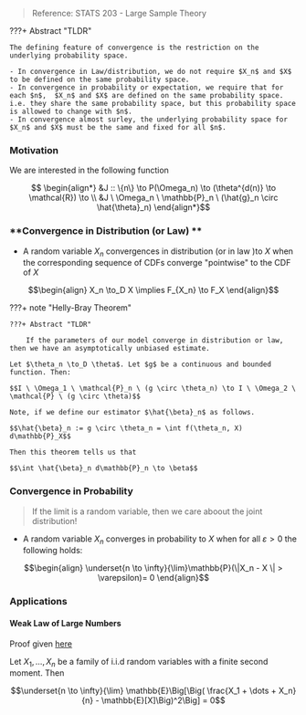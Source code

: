 > Reference: STATS 203 - Large Sample Theory 

???+ Abstract "TLDR"

    The defining feature of convergence is the restriction on the underlying probability space. 

    - In convergence in Law/distribution, we do not require $X_n$ and $X$ to be defined on the same probability space. 
    - In convergence in probability or expectation, we require that for each $n$,  $X_n$ and $X$ are defined on the same probability space. i.e. they share the same probability space, but this probability space is allowed to change with $n$. 
    - In convergence almost surley, the underlying probability space for $X_n$ and $X$ must be the same and fixed for all $n$. 

### **Motivation** 
We are interested in the following function

$$ \begin{align*}
&J :: \{n\} \to P(\Omega_n) \to (\theta^{d(n)} \to \mathcal{R}) \to \\
&J \ \Omega_n \ \mathbb{P}_n \ (\hat{g}_n \circ \hat{\theta}_n)
\end{align*}$$

### **Convergence in Distribution (or Law) **

- A random variable $X_n$ convergences in distribution (or in law )to $X$ when the corresponding sequence of CDFs converge "pointwise" to the CDF
of $X$

$$\begin{align}
X_n \to_D X \implies F_{X_n} \to F_X 
\end{align}$$

???+ note "Helly-Bray Theorem"

    ???+ Abstract "TLDR"

        If the parameters of our model converge in distribution or law, then we have an asymptotically unbiased estimate.

    Let $\theta_n \to_D \theta$. Let $g$ be a continuous and bounded function. Then: 

    $$I \ \Omega_1 \ \mathcal{P}_n \ (g \circ \theta_n) \to I \ \Omega_2 \ \mathcal{P} \ (g \circ \theta)$$

    Note, if we define our estimator $\hat{\beta}_n$ as follows. 

    $$\hat{\beta}_n := g \circ \theta_n = \int f(\theta_n, X) d\mathbb{P}_X$$

    Then this theorem tells us that 

    $$\int \hat{\beta}_n d\mathbb{P}_n \to \beta$$

    


### **Convergence in Probability**

> If the limit is a random variable, then we care aboout the joint distribution!

- A random variable $X_n$ converges in probability to $X$ when for all $\varepsilon > 0$ the following holds:

$$\begin{align}
\underset{n \to \infty}{\lim}\mathbb{P}(\|X_n - X \| > \varepsilon)= 0
\end{align}$$


### **Applications**

#### **Weak Law of Large Numbers** 

Proof given [here](https://youtu.be/VNSf9NcEwRA?list=PLo4jXE-LdDTS5BYqea-LcHdtjKwVcepP7&t=192)

Let $X_1, \dots, X_n$ be a family of i.i.d random variables with a finite second moment. Then 

$$\underset{n \to \infty}{\lim} \mathbb{E}\Big[\Big( \frac{X_1 + \dots + X_n}{n} - \mathbb{E}[X]\Big)^2\Big] = 0$$




